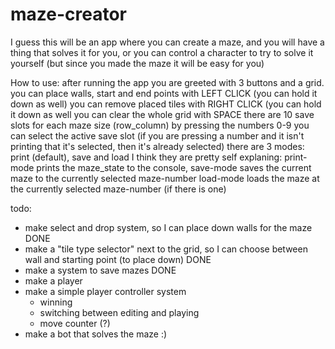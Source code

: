 # maze-creator

I guess this will be an app where you can create a maze, and you will have a thing that solves it for you, or you can control a character to try to solve it yourself (but since you made the maze it will be easy for you)

How to use:
after running the app you are greeted with 3 buttons and a grid.
you can place walls, start and end points with LEFT CLICK (you can hold it down as well)
you can remove placed tiles with RIGHT CLICK (you can hold it down as well
you can clear the whole grid with SPACE
there are 10 save slots for each maze size (row_column)
by pressing the numbers 0-9 you can select the active save slot (if you are pressing a number and it isn't printing that it's selected, then it's already selected)
there are 3 modes: print (default), save and load
I think they are pretty self explaning:
print-mode prints the maze_state to the console,
save-mode saves the current maze to the currently selected maze-number
load-mode loads the maze at the currently selected maze-number (if there is one)

todo:

- make select and drop system, so I can place down walls for the maze DONE
- make a "tile type selector" next to the grid, so I can choose between wall and starting point (to place down) DONE
- make a system to save mazes DONE
- make a player
- make a simple player controller system
  - winning
  - switching between editing and playing
  - move counter (?)
- make a bot that solves the maze :)
